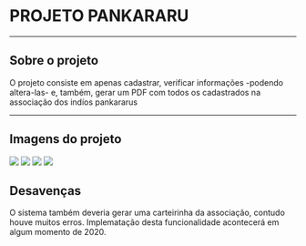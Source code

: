 <h1>PROJETO PANKARARU</h1>
<hr>
<h2>Sobre o projeto</h2>
<p>
  O projeto consiste em apenas cadastrar, verificar informações -podendo altera-las- e, também, 
  gerar um PDF com todos os cadastrados na associação dos indíos pankararus

</p>
<hr>
<h2>Imagens do projeto</h2>
<img src = "https://drive.google.com/open?id=1XfT4HQj4bmYlcd7XT8cW-6s00jyWu2Z5">
<img src = "https://drive.google.com/open?id=1uen_unVGRmpMz5btK-HnTr6x8KgKGrQW">
<img src = "https://drive.google.com/open?id=1xw8LnEDHBF30HiIBir9Iy85avnhF3oXr">
<img src = "https://drive.google.com/open?id=1piVjnuRtZJ8-3VNgeXd2Bn6Q9t5Xxy-6">

<h2>Desavenças</h2>
<p>
  O sistema também deveria gerar uma carteirinha da associação, contudo houve muitos erros. Implematação desta
  funcionalidade acontecerá em algum momento de 2020.
</p>
